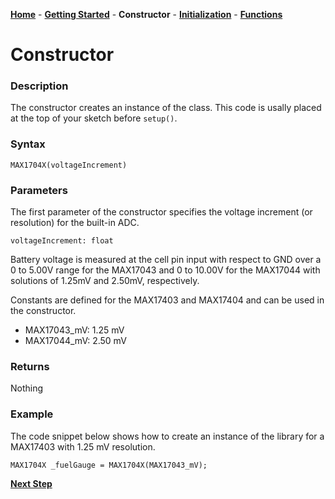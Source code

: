 [**Home**](https://porrey.github.io/max1704x) -
[**Getting Started**](https://porrey.github.io/max1704x/getting-started) -
**Constructor** - 
[**Initialization**](https://porrey.github.io/max1704x/initialization) - 
[**Functions**](https://porrey.github.io/max1704x/functions)
# Constructor
### Description
The constructor creates an instance of the class. This code is usally placed at the top of your sketch before `setup()`.
### Syntax
`MAX1704X(voltageIncrement)`

### Parameters
The first parameter of the constructor specifies the voltage increment (or resolution) for the built-in ADC.

`voltageIncrement: float`

Battery voltage is measured at the cell pin input with respect to GND over a 0 to 5.00V range for the MAX17043 and 0 to 10.00V for the MAX17044 with solutions of 1.25mV and 2.50mV, respectively.

Constants are defined for the MAX17403 and MAX17404 and can be used in the constructor.

* MAX17043_mV: 1.25 mV
* MAX17044_mV: 2.50 mV

### Returns
Nothing
### Example
The code snippet below shows how to create an instance of the library for a MAX17403 with 1.25 mV resolution.

`MAX1704X _fuelGauge = MAX1704X(MAX17043_mV);`

[**Next Step**](https://porrey.github.io/max1704x/initialization)